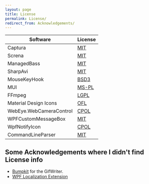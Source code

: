 ```yaml
---
layout: page
title: License
permalink: License/
redirect_from: Acknowledgements/
---
```


Software                | License
------------------------|--------------------------------------------------------------------------------
Captura                 | [MIT](https://github.com/MathewSachin/Captura/blob/master/LICENSE.md)
Screna                  | [MIT](https://github.com/MathewSachin/Screna/blob/master/LICENSE.md)
ManagedBass             | [MIT](https://github.com/ManagedBass/Home/blob/master/LICENSE.md)
SharpAvi                | [MIT](https://github.com/baSSiLL/SharpAvi/blob/master/LICENSE.md)
MouseKeyHook            | [BSD3](https://github.com/gmamaladze/globalmousekeyhook/blob/vNext/LICENSE.txt)
MUI                     | [MS-PL](https://github.com/firstfloorsoftware/mui/blob/master/LICENSE.md)
FFmpeg                  | [LGPL](http://www.gnu.org/licenses/old-licenses/lgpl-2.1.html)
Material Design Icons   | [OFL](https://github.com/Templarian/MaterialDesign/blob/master/license.txt)
WebEye.WebCameraControl | [CPOL](https://www.codeproject.com/info/cpol10.aspx)
WPFCustomMessageBox     | [MIT](https://github.com/evanwon/WPFCustomMessageBox#license)
WpfNotifyIcon           | [CPOL](https://www.codeproject.com/info/cpol10.aspx)
CommandLineParser       | [MIT](https://github.com/gsscoder/commandline/blob/master/License.md)

## Some Acknowledgements where I didn't find License info
- [Bumpkit](https://github.com/DataDink/Bumpkit/) for the GifWriter.
- [WPF Localization Extension](https://gist.github.com/jakubfijalkowski/0771bfbd26ce68456d3e)